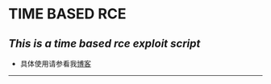 # TIME BASED RCE
*This is a time based rce exploit script*
----------

- 具体使用请参看我[博客](http://icematcha.win "博客")

----------
